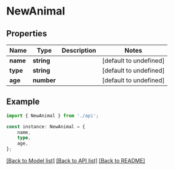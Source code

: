 # NewAnimal


## Properties

Name | Type | Description | Notes
------------ | ------------- | ------------- | -------------
**name** | **string** |  | [default to undefined]
**type** | **string** |  | [default to undefined]
**age** | **number** |  | [default to undefined]

## Example

```typescript
import { NewAnimal } from './api';

const instance: NewAnimal = {
    name,
    type,
    age,
};
```

[[Back to Model list]](../README.md#documentation-for-models) [[Back to API list]](../README.md#documentation-for-api-endpoints) [[Back to README]](../README.md)
